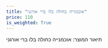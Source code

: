 ```yaml
---
title: "אוכמנייה כחולה בלו ברי אורגני"
price: 110
is_weighted: True
---
```


תיאור המוצר: אוכמנייה כחולה בלו ברי אורגני
